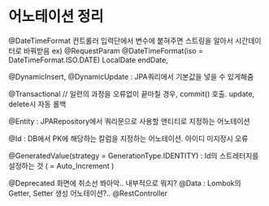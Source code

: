 # 어노테이션 정리

@DateTimeFormat
컨트롤러 입력단에서 변수에 붙혀주면 스트링을 알아서 시간데이터로 바꿔받음
ex) @RequestParam @DateTimeFormat(iso = DateTimeFormat.ISO.DATE) LocalDate endDate,

@DynamicInsert, @DynamicUpdate : JPA쿼리에서 기본값을 넣을 수 있게해줌

@Transactional // 일련의 과정을 오류없이 끝마칠 경우, commit() 호출. update, delete시 자동 롤백

@Entity : JPARepository에서 쿼리문으로 사용할 앤티티로 지정하는 어노테이션

@Id : DB에서 PK에 해당하는 칼럼을 지정하는 어노테이션. 아이디 미지정시 오류

@GeneratedValue(strategy = GenerationType.IDENTITY) : Id의 스트레터지를 설정하는 것 ( = Auto_Increment )

@Deprecated 화면에 취소선 쫘아악.. 내부적으로 뭐지?
@Data : Lombok의 Getter, Setter 생성 어노테이션?..
@RestController
